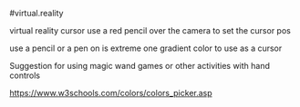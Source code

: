 #virtual.reality


virtual reality cursor use a red pencil over the camera to set the cursor pos


use a pencil or a pen on is extreme one gradient color to use as a cursor 

Suggestion for using magic wand games or other activities with hand controls



https://www.w3schools.com/colors/colors_picker.asp








